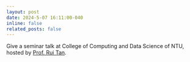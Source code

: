 ```yaml
---
layout: post
date: 2024-5-07 16:11:00-040
inline: false
related_posts: false
---
```


Give a seminar talk at College of Computing and Data Science of NTU, hosted by [Prof. Rui Tan](https://personal.ntu.edu.sg/tanrui/).
